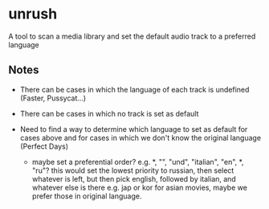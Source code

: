 # unrush
A tool to scan a media library and set the default audio track to a preferred language


## Notes

- There can be cases in which the language of each track is undefined (Faster, Pussycat...)
- There can be cases in which no track is set as default
- Need to find a way to determine which language to set as default for cases above and for cases in which we don't know the original language (Perfect Days)

    - maybe set a preferential order? e.g.   *, "", "und", "italian", "en", *, "ru"?
        this would set the lowest priority to russian, then select whatever is left, but then pick english, followed by italian, and whatever else is there
        e.g. jap or kor for asian movies, maybe we prefer those in original language. 